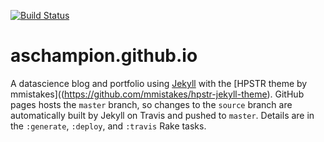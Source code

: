 [![Build Status](https://travis-ci.org/aschampion/aschampion.github.io.svg?branch=source)](https://travis-ci.org/aschampion/aschampion.github.io)

# aschampion.github.io

A datascience blog and portfolio using [Jekyll](http://jekyllrb.com) with the [HPSTR theme by mmistakes]((https://github.com/mmistakes/hpstr-jekyll-theme). GitHub pages hosts the `master` branch, so changes to the `source` branch are automatically built by Jekyll on Travis and pushed to `master`. Details are in the `:generate`, `:deploy`, and `:travis` Rake tasks.
